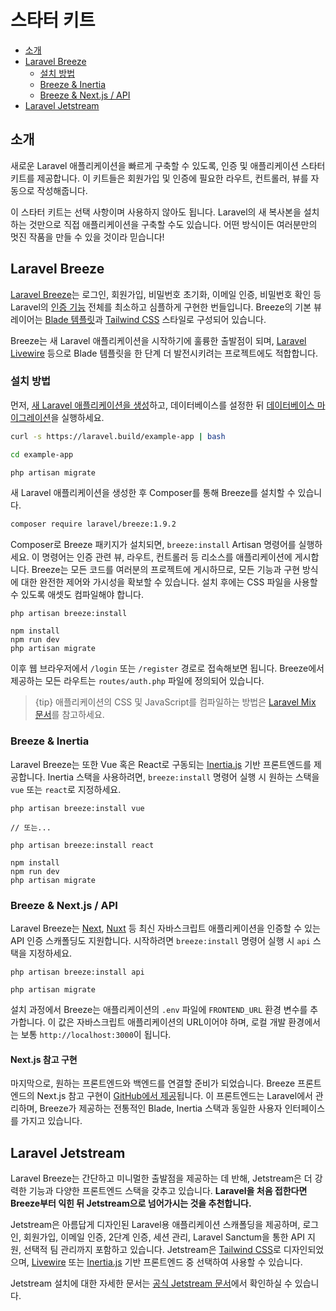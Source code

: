 # 스타터 키트

- [소개](#introduction)
- [Laravel Breeze](#laravel-breeze)
    - [설치 방법](#laravel-breeze-installation)
    - [Breeze & Inertia](#breeze-and-inertia)
    - [Breeze & Next.js / API](#breeze-and-next)
- [Laravel Jetstream](#laravel-jetstream)

<a name="introduction"></a>
## 소개

새로운 Laravel 애플리케이션을 빠르게 구축할 수 있도록, 인증 및 애플리케이션 스타터 키트를 제공합니다. 이 키트들은 회원가입 및 인증에 필요한 라우트, 컨트롤러, 뷰를 자동으로 작성해줍니다.

이 스타터 키트는 선택 사항이며 사용하지 않아도 됩니다. Laravel의 새 복사본을 설치하는 것만으로 직접 애플리케이션을 구축할 수도 있습니다. 어떤 방식이든 여러분만의 멋진 작품을 만들 수 있을 것이라 믿습니다!

<a name="laravel-breeze"></a>
## Laravel Breeze

[Laravel Breeze](https://github.com/laravel/breeze)는 로그인, 회원가입, 비밀번호 초기화, 이메일 인증, 비밀번호 확인 등 Laravel의 [인증 기능](/docs/{{version}}/authentication) 전체를 최소하고 심플하게 구현한 번들입니다. Breeze의 기본 뷰 레이어는 [Blade 템플릿](/docs/{{version}}/blade)과 [Tailwind CSS](https://tailwindcss.com) 스타일로 구성되어 있습니다.

Breeze는 새 Laravel 애플리케이션을 시작하기에 훌륭한 출발점이 되며, [Laravel Livewire](https://laravel-livewire.com) 등으로 Blade 템플릿을 한 단계 더 발전시키려는 프로젝트에도 적합합니다.

<a name="laravel-breeze-installation"></a>
### 설치 방법

먼저, [새 Laravel 애플리케이션을 생성](/docs/{{version}}/installation)하고, 데이터베이스를 설정한 뒤 [데이터베이스 마이그레이션](/docs/{{version}}/migrations)을 실행하세요.

```bash
curl -s https://laravel.build/example-app | bash

cd example-app

php artisan migrate
```

새 Laravel 애플리케이션을 생성한 후 Composer를 통해 Breeze를 설치할 수 있습니다.

```bash
composer require laravel/breeze:1.9.2 
```

Composer로 Breeze 패키지가 설치되면, `breeze:install` Artisan 명령어를 실행하세요. 이 명령어는 인증 관련 뷰, 라우트, 컨트롤러 등 리소스를 애플리케이션에 게시합니다. Breeze는 모든 코드를 여러분의 프로젝트에 게시하므로, 모든 기능과 구현 방식에 대한 완전한 제어와 가시성을 확보할 수 있습니다. 설치 후에는 CSS 파일을 사용할 수 있도록 애셋도 컴파일해야 합니다.

```nothing
php artisan breeze:install

npm install
npm run dev
php artisan migrate
```

이후 웹 브라우저에서 `/login` 또는 `/register` 경로로 접속해보면 됩니다. Breeze에서 제공하는 모든 라우트는 `routes/auth.php` 파일에 정의되어 있습니다.

> {tip} 애플리케이션의 CSS 및 JavaScript를 컴파일하는 방법은 [Laravel Mix 문서](/docs/{{version}}/mix#running-mix)를 참고하세요.

<a name="breeze-and-inertia"></a>
### Breeze & Inertia

Laravel Breeze는 또한 Vue 혹은 React로 구동되는 [Inertia.js](https://inertiajs.com) 기반 프론트엔드를 제공합니다. Inertia 스택을 사용하려면, `breeze:install` 명령어 실행 시 원하는 스택을 `vue` 또는 `react`로 지정하세요.

```nothing
php artisan breeze:install vue

// 또는...

php artisan breeze:install react

npm install
npm run dev
php artisan migrate
```

<a name="breeze-and-next"></a>
### Breeze & Next.js / API

Laravel Breeze는 [Next](https://nextjs.org), [Nuxt](https://nuxt.com) 등 최신 자바스크립트 애플리케이션을 인증할 수 있는 API 인증 스캐폴딩도 지원합니다. 시작하려면 `breeze:install` 명령어 실행 시 `api` 스택을 지정하세요.

```nothing
php artisan breeze:install api

php artisan migrate
```

설치 과정에서 Breeze는 애플리케이션의 `.env` 파일에 `FRONTEND_URL` 환경 변수를 추가합니다. 이 값은 자바스크립트 애플리케이션의 URL이어야 하며, 로컬 개발 환경에서는 보통 `http://localhost:3000`이 됩니다.

<a name="next-reference-implementation"></a>
#### Next.js 참고 구현

마지막으로, 원하는 프론트엔드와 백엔드를 연결할 준비가 되었습니다. Breeze 프론트엔드의 Next.js 참고 구현이 [GitHub에서 제공](https://github.com/laravel/breeze-next)됩니다. 이 프론트엔드는 Laravel에서 관리하며, Breeze가 제공하는 전통적인 Blade, Inertia 스택과 동일한 사용자 인터페이스를 가지고 있습니다.

<a name="laravel-jetstream"></a>
## Laravel Jetstream

Laravel Breeze는 간단하고 미니멀한 출발점을 제공하는 데 반해, Jetstream은 더 강력한 기능과 다양한 프론트엔드 스택을 갖추고 있습니다. **Laravel을 처음 접한다면 Breeze부터 익힌 뒤 Jetstream으로 넘어가시는 것을 추천합니다.**

Jetstream은 아름답게 디자인된 Laravel용 애플리케이션 스캐폴딩을 제공하며, 로그인, 회원가입, 이메일 인증, 2단계 인증, 세션 관리, Laravel Sanctum을 통한 API 지원, 선택적 팀 관리까지 포함하고 있습니다. Jetstream은 [Tailwind CSS](https://tailwindcss.com)로 디자인되었으며, [Livewire](https://laravel-livewire.com) 또는 [Inertia.js](https://inertiajs.com) 기반 프론트엔드 중 선택하여 사용할 수 있습니다.

Jetstream 설치에 대한 자세한 문서는 [공식 Jetstream 문서](https://jetstream.laravel.com/introduction.html)에서 확인하실 수 있습니다.